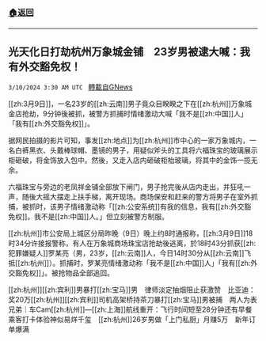 ###  [:house:返回](README.md)
---


## 光天化日打劫杭州万象城金铺　23岁男被逮大喊：我有外交豁免权！
`3/10/2024 3:30 AM UTC ` [轉載自GNews](https://gnews.org/articles/2380923)

[[zh:3月9日]]，一名23岁的[[zh:云南]]男子竟众目睽睽之下在[[zh:杭州]]万象城金店抢劫，9分钟後被抓，被警方抓捕时情绪激动大喊「我不是[[zh:中国]]人」「我有[[zh:外交豁免权]]」。

据网民拍摄的影片可知，事发[[zh:地点]]为[[zh:杭州]]市中心的一家万象城内，一名白裤黑衣、头戴棒球帽、墨镜的男子，用疑似斧头的工具将六福珠宝的玻璃展示柜砸破，将金饰放入包中。然後，又走入店内砸破柜枱玻璃，将其中的金饰一揽无余。

六福珠宝与旁边的老凤祥金铺全部放下闸门，男子抢完後从店内走出，并狂吼一声，随後大摇大摆走上扶手梯，离开现场。商场保安和赶来的警方将男子在室外抓捕，被抓时，该男子情绪激动称「[[zh:公安系统]]有我的信息，我有[[zh:外交豁免权]]。我不是[[zh:中国]]人。」但立刻被警方制服。

[[zh:杭州]]市公安局上城区分局昨晚（9日）晚上约8时通报称，[[zh:3月9日]]18时34分许接报警称，有人在万象城商场珠宝店抢劫後逃离，於18时43分抓获[[zh:犯罪嫌疑人]]罗某亮（男，23岁，[[zh:云南]]人，今日14时30分从[[zh:云南]]飞抵[[zh:杭州]]）。抓捕时，罗某亮情绪激动称「我不是[[zh:中国]]人」「我有[[zh:外交豁免权]]」。被抢物品全部追回。

[[zh:杭州]][[zh:宾利]]男暴打[[zh:宝马]]男　律师淡定抽烟阻止获激赞　比亚迪：奖20万[[zh:杭州]][[zh:宾利]]司机高架桥持茶刀暴打[[zh:宝马]]男被捕　两人为表兄弟｜车Cam[[zh:杭州]]—[[zh:上海]]航线重开：飞行时间短至28分钟还有早餐　乘客打卡体验神似易烊千玺　[[zh:杭州]]26岁男做「上门私厨」月赚5万　新年订单爆满
